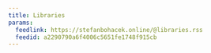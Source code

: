 ```yaml
---
title: Libraries
params:
  feedlink: https://stefanbohacek.online/@libraries.rss
  feedid: a2290790a6f4006c5651fe1748f915cb
---
```

